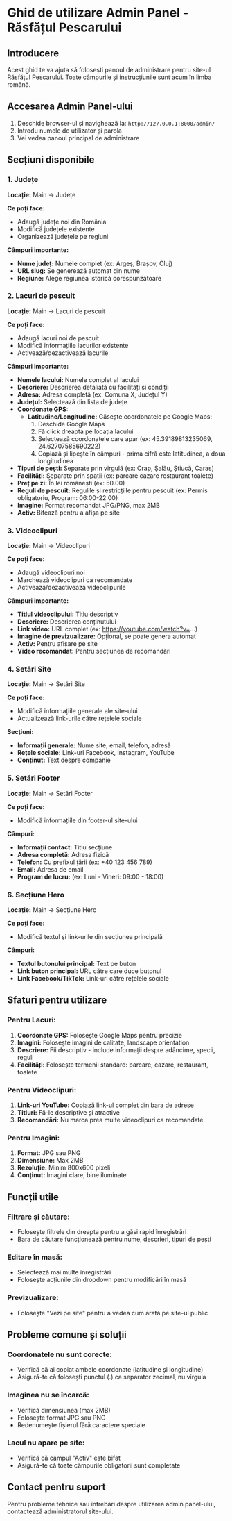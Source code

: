 # Ghid de utilizare Admin Panel - Răsfățul Pescarului

## Introducere
Acest ghid te va ajuta să folosești panoul de administrare pentru site-ul Răsfățul Pescarului. Toate câmpurile și instrucțiunile sunt acum în limba română.

## Accesarea Admin Panel-ului
1. Deschide browser-ul și navighează la: `http://127.0.0.1:8000/admin/`
2. Introdu numele de utilizator și parola
3. Vei vedea panoul principal de administrare

## Secțiuni disponibile

### 1. Județe
**Locație:** Main → Județe

**Ce poți face:**
- Adaugă județe noi din România
- Modifică județele existente
- Organizează județele pe regiuni

**Câmpuri importante:**
- **Nume județ:** Numele complet (ex: Argeș, Brașov, Cluj)
- **URL slug:** Se generează automat din nume
- **Regiune:** Alege regiunea istorică corespunzătoare

### 2. Lacuri de pescuit
**Locație:** Main → Lacuri de pescuit

**Ce poți face:**
- Adaugă lacuri noi de pescuit
- Modifică informațiile lacurilor existente
- Activează/dezactivează lacurile

**Câmpuri importante:**
- **Numele lacului:** Numele complet al lacului
- **Descriere:** Descrierea detaliată cu facilități și condiții
- **Adresa:** Adresa completă (ex: Comuna X, Județul Y)
- **Județul:** Selectează din lista de județe
- **Coordonate GPS:**
  - **Latitudine/Longitudine:** Găsește coordonatele pe Google Maps:
    1. Deschide Google Maps
    2. Fă click dreapta pe locația lacului
    3. Selectează coordonatele care apar (ex: 45.39189813235069, 24.62707585690222)
    4. Copiază și lipește în câmpuri - prima cifră este latitudinea, a doua longitudinea
- **Tipuri de pești:** Separate prin virgulă (ex: Crap, Șalău, Știucă, Caras)
- **Facilități:** Separate prin spații (ex: parcare cazare restaurant toalete)
- **Preț pe zi:** În lei românești (ex: 50.00)
- **Reguli de pescuit:** Regulile și restricțiile pentru pescuit (ex: Permis obligatoriu, Program: 06:00-22:00)
- **Imagine:** Format recomandat JPG/PNG, max 2MB
- **Activ:** Bifează pentru a afișa pe site

### 3. Videoclipuri
**Locație:** Main → Videoclipuri

**Ce poți face:**
- Adaugă videoclipuri noi
- Marchează videoclipuri ca recomandate
- Activează/dezactivează videoclipurile

**Câmpuri importante:**
- **Titlul videoclipului:** Titlu descriptiv
- **Descriere:** Descrierea conținutului
- **Link video:** URL complet (ex: https://youtube.com/watch?v=...)
- **Imagine de previzualizare:** Opțional, se poate genera automat
- **Activ:** Pentru afișare pe site
- **Video recomandat:** Pentru secțiunea de recomandări

### 4. Setări Site
**Locație:** Main → Setări Site

**Ce poți face:**
- Modifică informațiile generale ale site-ului
- Actualizează link-urile către rețelele sociale

**Secțiuni:**
- **Informații generale:** Nume site, email, telefon, adresă
- **Rețele sociale:** Link-uri Facebook, Instagram, YouTube
- **Conținut:** Text despre companie

### 5. Setări Footer
**Locație:** Main → Setări Footer

**Ce poți face:**
- Modifică informațiile din footer-ul site-ului

**Câmpuri:**
- **Informații contact:** Titlu secțiune
- **Adresa completă:** Adresa fizică
- **Telefon:** Cu prefixul țării (ex: +40 123 456 789)
- **Email:** Adresa de email
- **Program de lucru:** (ex: Luni - Vineri: 09:00 - 18:00)

### 6. Secțiune Hero
**Locație:** Main → Secțiune Hero

**Ce poți face:**
- Modifică textul și link-urile din secțiunea principală

**Câmpuri:**
- **Textul butonului principal:** Text pe buton
- **Link buton principal:** URL către care duce butonul
- **Link Facebook/TikTok:** Link-uri către rețelele sociale

## Sfaturi pentru utilizare

### Pentru Lacuri:
1. **Coordonate GPS:** Folosește Google Maps pentru precizie
2. **Imagini:** Folosește imagini de calitate, landscape orientation
3. **Descriere:** Fii descriptiv - include informații despre adâncime, specii, reguli
4. **Facilități:** Folosește termenii standard: parcare, cazare, restaurant, toalete

### Pentru Videoclipuri:
1. **Link-uri YouTube:** Copiază link-ul complet din bara de adrese
2. **Titluri:** Fă-le descriptive și atractive
3. **Recomandări:** Nu marca prea multe videoclipuri ca recomandate

### Pentru Imagini:
1. **Format:** JPG sau PNG
2. **Dimensiune:** Max 2MB
3. **Rezoluție:** Minim 800x600 pixeli
4. **Conținut:** Imagini clare, bine iluminate

## Funcții utile

### Filtrare și căutare:
- Folosește filtrele din dreapta pentru a găsi rapid înregistrări
- Bara de căutare funcționează pentru nume, descrieri, tipuri de pești

### Editare în masă:
- Selectează mai multe înregistrări
- Folosește acțiunile din dropdown pentru modificări în masă

### Previzualizare:
- Folosește "Vezi pe site" pentru a vedea cum arată pe site-ul public

## Probleme comune și soluții

### Coordonatele nu sunt corecte:
- Verifică că ai copiat ambele coordonate (latitudine și longitudine)
- Asigură-te că folosești punctul (.) ca separator zecimal, nu virgula

### Imaginea nu se încarcă:
- Verifică dimensiunea (max 2MB)
- Folosește format JPG sau PNG
- Redenumește fișierul fără caractere speciale

### Lacul nu apare pe site:
- Verifică că câmpul "Activ" este bifat
- Asigură-te că toate câmpurile obligatorii sunt completate

## Contact pentru suport
Pentru probleme tehnice sau întrebări despre utilizarea admin panel-ului, contactează administratorul site-ului.
